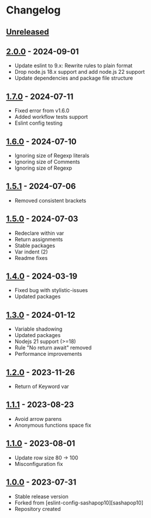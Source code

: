 # Changelog

## [Unreleased][unreleased]

## [2.0.0][] - 2024-09-01

- Update eslint to 9.x: Rewrite rules to plain format
- Drop node.js 18.x support and add node.js 22 support
- Update dependencies and package file structure

## [1.7.0][] - 2024-07-11

- Fixed error from v1.6.0
- Added workflow tests support
- Eslint config testing

## [1.6.0][] - 2024-07-10

- Ignoring size of Regexp literals
- Ignoring size of Comments
- Ignoring size of Regexp

## [1.5.1][] - 2024-07-06

- Removed consistent brackets

## [1.5.0][] - 2024-07-03

- Redeclare within var
- Return assignments
- Stable packages
- Var indent (2)
- Readme fixes

## [1.4.0][] - 2024-03-19

- Fixed bug with stylistic-issues
- Updated packages

## [1.3.0][] - 2024-01-12

- Variable shadowing
- Updated packages
- Nodejs 21 support (>=18)
- Rule "No return await" removed
- Performance improvements

## [1.2.0][] - 2023-11-26

- Return of Keyword var

## [1.1.1][] - 2023-08-23

- Avoid arrow parens
- Anonymous functions space fix

## [1.1.0][] - 2023-08-01

- Update row size 80 -> 100
- Misconfiguration fix

## [1.0.0][] - 2023-07-31

- Stable release version
- Forked from [eslint-config-sashapop10][sashapop10]
- Repository created

[unreleased]: https://github.com/astrohelm/eslint-config-astrohelm/compare/v2.0.0...HEAD
[2.0.0]: https://github.com/astrohelm/eslint-config-astrohelm/compare/v1.7.0...v2.0.0
[1.7.0]: https://github.com/astrohelm/eslint-config-astrohelm/compare/v1.6.0...v1.7.0
[1.6.0]: https://github.com/astrohelm/eslint-config-astrohelm/compare/v1.5.0...v1.6.0
[1.5.1]: https://github.com/astrohelm/eslint-config-astrohelm/compare/v1.5.0...v1.5.1
[1.5.0]: https://github.com/astrohelm/eslint-config-astrohelm/compare/v1.4.0...v1.5.0
[1.4.0]: https://github.com/astrohelm/eslint-config-astrohelm/compare/v1.3.0...v1.4.0
[1.3.0]: https://github.com/astrohelm/eslint-config-astrohelm/compare/v1.2.0...v1.3.0
[1.2.0]: https://github.com/astrohelm/eslint-config-astrohelm/compare/v1.1.0...v1.2.0
[1.1.1]: https://github.com/astrohelm/eslint-config-astrohelm/compare/v1.1.0...v1.1.1
[1.1.0]: https://github.com/astrohelm/eslint-config-astrohelm/compare/release...v1.1.0
[1.0.0]: https://github.com/astrohelm/eslint-config-astrohelm/releases/tag/release
[eslint-config-sashapop10]: https://github.com/sashapop10/eslint-config-sashapop10
